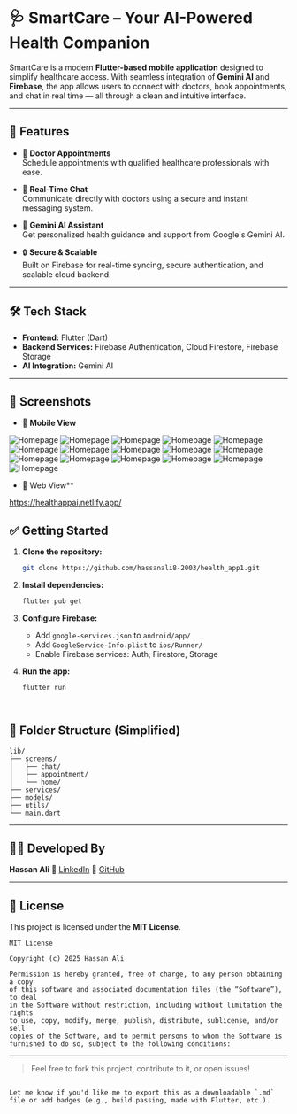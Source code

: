 


# 🩺 SmartCare – Your AI-Powered Health Companion

SmartCare is a modern **Flutter-based mobile application** designed to simplify healthcare access. With seamless integration of **Gemini AI** and **Firebase**, the app allows users to connect with doctors, book appointments, and chat in real time — all through a clean and intuitive interface.

---

## 🚀 Features

- 📅 **Doctor Appointments**  
  Schedule appointments with qualified healthcare professionals with ease.

- 💬 **Real-Time Chat**  
  Communicate directly with doctors using a secure and instant messaging system.

- 🤖 **Gemini AI Assistant**  
  Get personalized health guidance and support from Google's Gemini AI.

- 🔒 **Secure & Scalable**  
  Built on Firebase for real-time syncing, secure authentication, and scalable cloud backend.

---

## 🛠 Tech Stack

- **Frontend:** Flutter (Dart)  
- **Backend Services:** Firebase Authentication, Cloud Firestore, Firebase Storage  
- **AI Integration:** Gemini AI

---

## 📱 Screenshots
- 📅 **Mobile View**  

![Homepage](ss/h1.png)
![Homepage](ss/h2.png)
![Homepage](ss/h3.png)
![Homepage](ss/h4.png)
![Homepage](ss/h5.png)
![Homepage](ss/h6.png)
![Homepage](ss/h7.png)
![Homepage](ss/h8.png)
![Homepage](ss/h9.png)
![Homepage](ss/h10.png)
![Homepage](ss/h11.png)
![Homepage](ss/h12.png)
![Homepage](ss/h13.png)
![Homepage](ss/h14.png)
![Homepage](ss/h15.png)
![Homepage](ss/h16.png)

- 📅 Web View**  

https://healthappai.netlify.app/


## ✅ Getting Started

1. **Clone the repository:**
   ```bash
   git clone https://github.com/hassanali8-2003/health_app1.git

2. **Install dependencies:**

   ```bash
   flutter pub get
   ```

3. **Configure Firebase:**

   * Add `google-services.json` to `android/app/`
   * Add `GoogleService-Info.plist` to `ios/Runner/`
   * Enable Firebase services: Auth, Firestore, Storage

4. **Run the app:**

   ```bash
   flutter run
   



## 📂 Folder Structure (Simplified)

```
lib/
├── screens/
│   ├── chat/
│   ├── appointment/
│   └── home/
├── services/
├── models/
├── utils/
└── main.dart
```

---

## 👨‍💻 Developed By

**Hassan Ali**
🔗 [LinkedIn](https://www.linkedin.com/in/hassan-ali-258021283/)
🐙 [GitHub](https://github.com/hassanali8-2003)

---

## 📄 License

This project is licensed under the **MIT License**.

```
MIT License

Copyright (c) 2025 Hassan Ali

Permission is hereby granted, free of charge, to any person obtaining a copy
of this software and associated documentation files (the “Software”), to deal
in the Software without restriction, including without limitation the rights  
to use, copy, modify, merge, publish, distribute, sublicense, and/or sell  
copies of the Software, and to permit persons to whom the Software is  
furnished to do so, subject to the following conditions:

```

---

> Feel free to fork this project, contribute to it, or open issues!

```

Let me know if you'd like me to export this as a downloadable `.md` file or add badges (e.g., build passing, made with Flutter, etc.).
```
